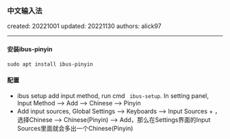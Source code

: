 ### 中文输入法

created: 20221001 updated: 20221130 authors: alick97

---

#### 安装ibus-pinyin
```
sudo apt install ibus-pinyin
```

#### 配置
- ibus setup add input method, run cmd ```
ibus-setup```.
In setting panel, Input Method --> Add --> Chinese --> Pinyin
- Add input sources, Global Settings --> Keyboards --> Input Sources + ，选择Chinese --> Chinese(Pinyin) --> Add，那么在Settings界面的Input Sources里面就会多出一个Chinese(Pinyin)